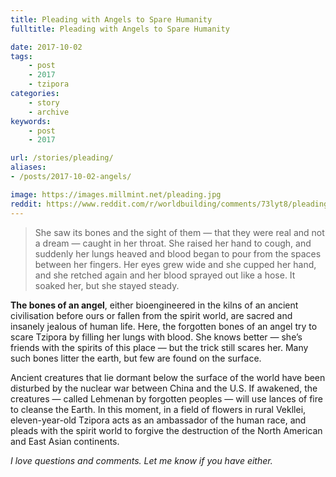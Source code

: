```yaml
---
title: Pleading with Angels to Spare Humanity
fulltitle: Pleading with Angels to Spare Humanity

date: 2017-10-02
tags:
    - post
    - 2017
    - tzipora
categories:
    - story
    - archive
keywords:
    - post
    - 2017

url: /stories/pleading/
aliases:
- /posts/2017-10-02-angels/

image: https://images.millmint.net/pleading.jpg
reddit: https://www.reddit.com/r/worldbuilding/comments/73lyt8/pleading_with_angels_to_spare_humanity_vekllei/
---
```


>She saw its bones and the sight of them — that they were real and not a dream — caught in her throat. She raised her hand to cough, and suddenly her lungs heaved and blood began to pour from the spaces between her fingers. Her eyes grew wide and she cupped her hand, and she retched again and her blood sprayed out like a hose. It soaked her, but she stayed steady.

**The bones of an angel**, either bioengineered in the kilns of an ancient civilisation before ours or fallen from the spirit world, are sacred and insanely jealous of human life. Here, the forgotten bones of an angel try to scare Tzipora by filling her lungs with blood. She knows better — she’s friends with the spirits of this place — but the trick still scares her. Many such bones litter the earth, but few are found on the surface.

Ancient creatures that lie dormant below the surface of the world have been disturbed by the nuclear war between China and the U.S. If awakened, the creatures — called Lehmenan by forgotten peoples — will use lances of fire to cleanse the Earth. In this moment, in a field of flowers in rural Vekllei, eleven-year-old Tzipora acts as an ambassador of the human race, and pleads with the spirit world to forgive the destruction of the North American and East Asian continents.

*I love questions and comments. Let me know if you have either.*
